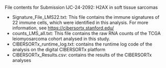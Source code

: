 File contents for Submission IJC-24-2092: H2AX in soft tissue sarcomas

- Signature_File_LMS22.txt: This file contains the immune signatures of 22 immune cells, which were identified in this analysis. For more information, see https://cibersortx.stanford.edu/
- counts_LMS_all.txt: This file contains the raw RNA counts of the TCGA leiomyosarcoma cohort analysed in this study.
- CIBERSORTx_runtime_log.txt: contains the runtime log code of the analysis on the digital CIBERSORTx platform
- CIBERSORTx_Results.csv: contains the results of the CIBERSORTx analyses
